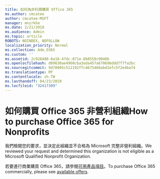 ```yaml
---
title: 如何為非利潤購買 Office 365
ms.author: cmcatee
author: cmcatee-MSFT
manager: mnirkhe
ms.date: 2/21/2018
ms.audience: Admin
ms.topic: article
ROBOTS: NOINDEX, NOFOLLOW
localization_priority: Normal
ms.collection: Adm_O365
ms.custom: ''
ms.assetid: 2c928480-0a18-47dc-871e-8b8558c9048b
ms.openlocfilehash: d09630ae4960cba3eda457a670696ddd7f7fa2bc
ms.sourcegitcommit: 9d78905c512192ffc4675468abd2efc5f2e4baf4
ms.translationtype: MT
ms.contentlocale: zh-TW
ms.lasthandoff: 04/23/2019
ms.locfileid: "32417309"
---
```

# <a name="how-to-purchase-office-365-for-nonprofits"></a><span data-ttu-id="1d7cf-102">如何購買 Office 365 非營利組織</span><span class="sxs-lookup"><span data-stu-id="1d7cf-102">How to purchase Office 365 for Nonprofits</span></span>

<span data-ttu-id="1d7cf-103">我們檢閱您的要求，並決定此組織並不合格為 Microsoft 完整非營利組織。</span><span class="sxs-lookup"><span data-stu-id="1d7cf-103">We reviewed your request and determined this organization is not eligible as a Microsoft Qualified Nonprofit Organization.</span></span>
  
<span data-ttu-id="1d7cf-104">若要進行商業購買 Office 365，請參閱[可用產品項目](https://portal.office.com/AdminPortal/Home)。</span><span class="sxs-lookup"><span data-stu-id="1d7cf-104">To purchase Office 365 commercially, please see [available offers](https://portal.office.com/AdminPortal/Home).</span></span>
  

